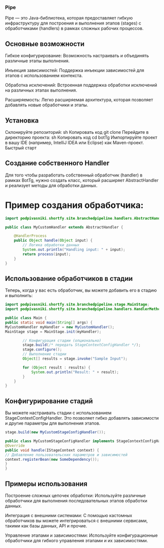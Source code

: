 ### Pipe

Pipe — это Java-библиотека, которая предоставляет гибкую инфраструктуру для построения и выполнения этапов (stages) с обработчиками (handlers) в рамках сложных рабочих процессов.

## Основные возможности

Гибкое конфигурирование: Возможность настраивать и объединять различные этапы выполнения.

Инъекция зависимостей: Поддержка инъекции зависимостей для этапов с использованием контекста.

Обработка исключений: Встроенная поддержка обработки исключений на различных этапах выполнения.

Расширяемость: Легко расширяемая архитектура, которая позволяет добавлять новые обработчики и этапы.

## Установка

Склонируйте репозиторий:
sh
Копировать код
git clone <repository-url>
Перейдите в директорию проекта:
sh
Копировать код
cd botTg
Импортируйте проект в вашу IDE (например, IntelliJ IDEA или Eclipse) как Maven-проект.
Быстрый старт

## Создание собственного Handler
Для того чтобы разработать собственный обработчик (handler) в рамках BotTg, нужно создать класс, который расширяет AbstractHandler и реализует методы для обработки данных.

# Пример создания обработчика:

```java
import podpivasniki.shortfy.site.branchedpipeline.handlers.AbstractHandler;

public class MyCustomHandler extends AbstractHandler {

    @HandlerProcess
    public Object handle(Object input) {
        // Логика обработки данных
        System.out.println("Handling input: " + input);
        return process(input);
    }
}
```
## Использование обработчиков в стадии
Теперь, когда у вас есть обработчик, вы можете добавить его в стадию и выполнить:

```java
import podpivasniki.shortfy.site.branchedpipeline.stage.MainStage;
import podpivasniki.shortfy.site.branchedpipeline.handlers.HandlerMethodInvoker;

public class Main {
public static void main(String[] args) {
MyCustomHandler myHandler = new MyCustomHandler();
MainStage stage = MainStage.init(myHandler);

        // Конфигурация стадии (опционально)
        stage.build(/* передать StageContextConfigHandler */);
        stage.configure();
        // Выполнение стадии
        Object[] results = stage.invoke("Sample Input");

        for (Object result : results) {
            System.out.println("Result: " + result);
        }
    }
}
```
## Конфигурирование стадий
Вы можете настраивать стадии с использованием StageContextConfigHandler. Это позволяет гибко добавлять зависимости и другие параметры для выполнения этапов.

```java
stage.build(new MyCustomStageConfigHandler());

public class MyCustomStageConfigHandler implements StageContextConfigHandler {
@Override
public void handle(IStageContext context) {
// Добавление пользовательских параметров и зависимостей
context.registerBean(new SomeDependency());
}
}
```
## Примеры использования

Построение сложных цепочек обработки: Используйте различные обработчики для выполнения последовательных этапов обработки данных.

Интеграция с внешними системами: С помощью кастомных обработчиков вы можете интегрироваться с внешними сервисами, такими как базы данных, API и прочие.

Управление этапами и зависимостями: Используйте конфигурационные обработчики для гибкого управления этапами и их зависимостями.
